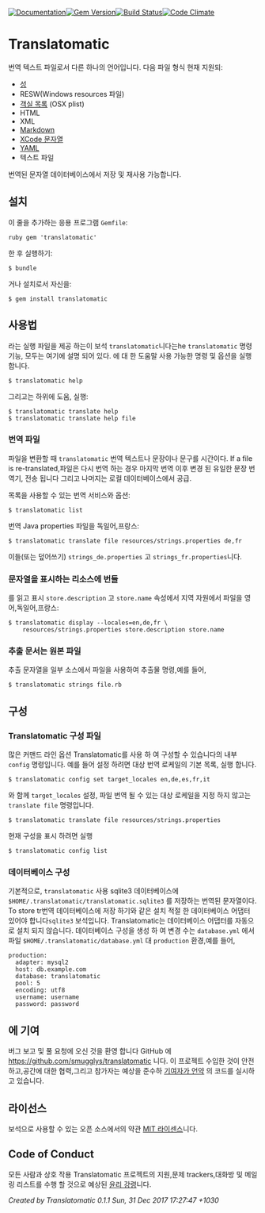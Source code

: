 [![Documentation](http://img.shields.io/badge/yard-docs-blue.svg)](http://www.rubydoc.info/gems/translatomatic)[![Gem Version](https://badge.fury.io/rb/translatomatic.svg)](https://badge.fury.io/rb/translatomatic)[![Build Status](https://travis-ci.org/smugglys/translatomatic.svg?branch=master)](https://travis-ci.org/smugglys/translatomatic)[![Code Climate](https://codeclimate.com/github/smugglys/translatomatic.svg)](https://codeclimate.com/github/smugglys/translatomatic)

# Translatomatic

번역 텍스트 파일로서 다른 하나의 언어입니다. 다음 파일 형식 현재 지원되:

- [성](https://en.wikipedia.org/wiki/.properties)
- RESW(Windows resources 파일)
- [객실 목록](https://en.wikipedia.org/wiki/Property_list) (OSX plist)
- HTML
- XML
- [Markdown](https://en.wikipedia.org/wiki/Markdown)
- [XCode 문자열](https://developer.apple.com/library/content/documentation/Cocoa/Conceptual/LoadingResources/Strings/Strings.html)
- [YAML](http://yaml.org/)
- 텍스트 파일

번역된 문자열 데이터베이스에서 저장 및 재사용 가능합니다.

## 설치

이 줄을 추가하는 응용 프로그램 `Gemfile`:

`ruby
gem 'translatomatic'
`

한 후 실행하기:

    $ bundle

거나 설치로서 자신을:

    $ gem install translatomatic

## 사용법

라는 실행 파일을 제공 하는이 보석 `translatomatic`니다는he `translatomatic` 명령 기능, 모두는 여기에 설명 되어 있다. 에 대 한 도움말 사용 가능한 명령 및 옵션을 실행 합니다.

    $ translatomatic help

그리고는 하위에 도움, 실행:

    $ translatomatic translate help
    $ translatomatic translate help file

### 번역 파일

파일을 변환할 때 `translatomatic` 번역 텍스트나 문장이나 문구를 시간이다. If a file is re-translated,파일은 다시 번역 하는 경우 마지막 번역 이후 변경 된 유일한 문장 번역기, 전송 됩니다 그리고 나머지는 로컬 데이터베이스에서 공급.

목록을 사용할 수 있는 번역 서비스와 옵션:

    $ translatomatic list

번역 Java properties 파일을 독일어,프랑스:

    $ translatomatic translate file resources/strings.properties de,fr

이들(또는 덮어쓰기) `strings_de.properties` 고 `strings_fr.properties`니다.

### 문자열을 표시하는 리소스에 번들

를 읽고 표시 `store.description` 고 `store.name` 속성에서 지역 자원에서 파일을 영어,독일어,프랑스:

    $ translatomatic display --locales=en,de,fr \
        resources/strings.properties store.description store.name

### 추출 문서는 원본 파일

추출 문자열을 일부 소스에서 파일을 사용하여 추출물 명령,예를 들어,

    $ translatomatic strings file.rb

## 구성

### Translatomatic 구성 파일

많은 커맨드 라인 옵션 Translatomatic를 사용 하 여 구성할 수 있습니다의 내부 `config` 명령입니다. 예를 들어 설정 하려면 대상 번역 로케일의 기본 목록, 실행 합니다.

    $ translatomatic config set target_locales en,de,es,fr,it

와 함께 `target_locales` 설정, 파일 번역 될 수 있는 대상 로케일을 지정 하지 않고는 `translate file` 명령입니다.

    $ translatomatic translate file resources/strings.properties

현재 구성을 표시 하려면 실행

    $ translatomatic config list

### 데이터베이스 구성

기본적으로, `translatomatic` 사용 sqlite3 데이터베이스에 `$HOME/.translatomatic/translatomatic.sqlite3` 를 저장하는 번역된 문자열이다. To store tr번역 데이터베이스에 저장 하기와 같은 설치 적절 한 데이터베이스 어댑터 있어야 합니다`sqlite3` 보석입니다. Translatomatic는 데이터베이스 어댑터를 자동으로 설치 되지 않습니다. 데이터베이스 구성을 생성 하 여 변경 수는 `database.yml` 에서 파일 `$HOME/.translatomatic/database.yml` 대 `production` 환경,예를 들어,

    production:
      adapter: mysql2
      host: db.example.com
      database: translatomatic
      pool: 5
      encoding: utf8
      username: username
      password: password

## 에 기여

버그 보고 및 풀 요청에 오신 것을 환영 합니다 GitHub 에 https://github.com/smugglys/translatomatic 니다. 이 프로젝트 수입한 것이 안전하고,공간에 대한 협력,그리고 참가자는 예상을 준수하 [기여자가 언약](http://contributor-covenant.org) 의 코드를 실시하고 있습니다.

## 라이선스

보석으로 사용할 수 있는 오픈 소스에서의 약관 [MIT 라이센스](https://opensource.org/licenses/MIT)니다.

## Code of Conduct

모든 사람과 상호 작용 Translatomatic 프로젝트의 지원,문제 trackers,대화방 및 메일링 리스트를 수행 할 것으로 예상된 [윤리 강령](https://github.com/smugglys/translatomatic/blob/master/CODE_OF_CONDUCT.md)니다.

_Created by Translatomatic 0.1.1 Sun, 31 Dec 2017 17:27:47 +1030_
